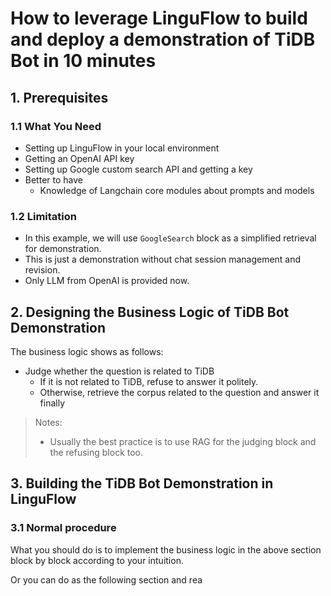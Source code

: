 # How to leverage LinguFlow to build and deploy a demonstration of TiDB Bot in 10 minutes

## 1. Prerequisites

### 1.1 What You Need

- Setting up LinguFlow in your local environment
- Getting an OpenAI API key
- Setting up Google custom search API and getting a key
- Better to have
  - Knowledge of Langchain core modules about prompts and models

### 1.2 Limitation

- In this example, we will use `GoogleSearch` block as a simplified retrieval for demonstration.
- This is just a demonstration without chat session management and revision.
- Only LLM from OpenAI is provided now. 

## 2. Designing the Business Logic of TiDB Bot Demonstration

The business logic shows as follows:

- Judge whether the question is related to TiDB
  - If it is not related to TiDB, refuse to answer it politely.
  - Otherwise, retrieve the corpus related to the question and answer it finally

> Notes:
> - Usually the best practice is to use RAG for the judging block and the refusing block too. 

## 3. Building the TiDB Bot Demonstration in LinguFlow

### 3.1 Normal procedure

What you should do is to implement the business logic in the above section block by block according to your intuition.

Or you can do as the following section and rea